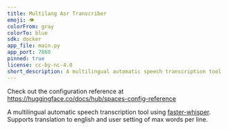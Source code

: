 ```yaml
---
title: Multilang Asr Transcriber
emoji: 👁
colorFrom: gray
colorTo: blue
sdk: docker
app_file: main.py
app_port: 7860
pinned: true
license: cc-by-nc-4.0
short_description: A multilingual automatic speech transcription tool
---
```


Check out the configuration reference at https://huggingface.co/docs/hub/spaces-config-reference

A multilingual automatic speech transcription tool using [faster-whisper](https://github.com/SYSTRAN/faster-whisper). Supports translation to english and user setting of max words per line.
